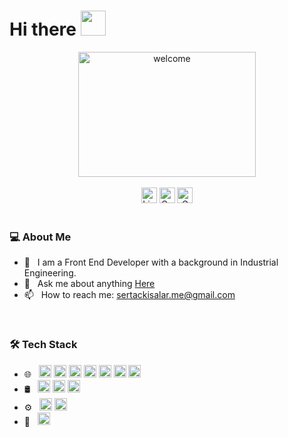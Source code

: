 
# Hi there <img src="https://raw.githubusercontent.com/MartinHeinz/MartinHeinz/master/wave.gif" style="max-width: 100%; display: inline-block;" data-target="animated-image.originalImage" width="40" height="40">

<!----------------------------------{ Title }------------------------------->

<div align="center" >
   <img src="https://private-user-images.githubusercontent.com/110279624/336291492-ed75bded-37ed-4dfa-8cea-5fc968d257de.gif?jwt=eyJhbGciOiJIUzI1NiIsInR5cCI6IkpXVCJ9.eyJpc3MiOiJnaXRodWIuY29tIiwiYXVkIjoicmF3LmdpdGh1YnVzZXJjb250ZW50LmNvbSIsImtleSI6ImtleTUiLCJleHAiOjE3MTc0NzEwODcsIm5iZiI6MTcxNzQ3MDc4NywicGF0aCI6Ii8xMTAyNzk2MjQvMzM2MjkxNDkyLWVkNzViZGVkLTM3ZWQtNGRmYS04Y2VhLTVmYzk2OGQyNTdkZS5naWY_WC1BbXotQWxnb3JpdGhtPUFXUzQtSE1BQy1TSEEyNTYmWC1BbXotQ3JlZGVudGlhbD1BS0lBVkNPRFlMU0E1M1BRSzRaQSUyRjIwMjQwNjA0JTJGdXMtZWFzdC0xJTJGczMlMkZhd3M0X3JlcXVlc3QmWC1BbXotRGF0ZT0yMDI0MDYwNFQwMzEzMDdaJlgtQW16LUV4cGlyZXM9MzAwJlgtQW16LVNpZ25hdHVyZT04MWY2ZmI4NTJkNGQ1YzMyNGE4MDIyYmE5NzM0MjBjYTg0NWViODYxOGY1YzcyZWU5NWEyOWRkNGQzY2E3NTRkJlgtQW16LVNpZ25lZEhlYWRlcnM9aG9zdCZhY3Rvcl9pZD0wJmtleV9pZD0wJnJlcG9faWQ9MCJ9.iGoaijhB1ZLDHDzdgCNbEGWQZ0fjiwmJ3qF8a_jDYX0" width="75%" height="200" title="welcome">
</div>

<br>


<!----------------------------------{ Links }------------------------------->

<div align="center">
     <img alt="LinkedIn" 
        src="https://img.shields.io/badge/Linkedin-%230974ac?style=plastic&logo=linkedin&link=https%3A%2F%2Fwww.linkedin.com%2Fin%2Fsertac-kisalar" height="25">
     <img alt="CodePen"
        src="https://img.shields.io/badge/CodePen-1A2130?style=plastic&logo=codepen&link=https%3A%2F%2Fcodepen.io%2Fsrtcode" height="25">
     <img alt="GMail"
        src="https://img.shields.io/badge/GMail-%23EA4335?style=plastic&logo=gmail&logoColor=%23fff&link=sertackisalar.me%40gmail.com" height="25">

</div>

<br>

<!----------------------------------{ About Me}------------------------------->

### 💻 About Me 

<ul>
  <li>💼 &nbsp; I am a Front End Developer with a background in Industrial Engineering.</li>
  <li>💬 &nbsp; Ask me about anything <a href="https://github.com/sertackisalar/sertackisalar/issues">Here</a></li>
  <li>📫 &nbsp; How to reach me: <a href="mailto:sertackisalar.me@gmail.com">sertackisalar.me@gmail.com</a></li>
</ul>


<br>

<!----------------------------------{ Tech }------------------------------->

### 🛠 Tech Stack

<ul dir="auto">
<li> 🌐 &nbsp;
<img alt="HTML" src="https://img.shields.io/badge/HTML-%233a3a3a?style=plastic&logo=html5" height="20">
<img alt="CSS" src="https://img.shields.io/badge/CSS-%233a3a3a?style=plastic&logo=css3&logoColor=%231572B6" height="20">
<img alt="SASS" src="https://img.shields.io/badge/SASS-%233a3a3a?style=plastic&logo=sass&logoColor=%23CC6699" height="20">
<img alt="BOOTSTRAP" src="https://img.shields.io/badge/BOOTSTRAP-%233a3a3a?style=plastic&logo=bootstrap&logoColor=%237952B3" height="20">
<img alt="JAVASCRIPT" src="https://img.shields.io/badge/JAVASCRIPT-%233a3a3a?style=plastic&logo=javascript&logoColor=%23F7DF1E" height="20">
<img alt="REACT" src="https://img.shields.io/badge/REACT-%233a3a3a?style=plastic&logo=react&logoColor=%2361DAFB" height="20">
<img alt="NODEJS" src="https://img.shields.io/badge/NODE.JS-%233a3a3a?style=plastic&logo=nodedotjs&logoColor=%235FA04E" height="20">
</li>
<li> 🛢 &nbsp;
<img alt="MSSQL" src="https://img.shields.io/badge/MSSQL-%233a3a3a?style=plastic&logo=microsoftsqlserver&logoColor=%23CC2927" height="20">
<img alt="MYSQL" src="https://img.shields.io/badge/MYSQL-%233a3a3a?style=plastic&logo=mysql&logoColor=%234479A1" height="20">
<img alt="POSTGRESQL" src="https://img.shields.io/badge/POSTGRESQL-%233a3a3a?style=plastic&logo=postgresql&logoColor=%234169E1" height="20">
</li>
<li> ⚙️ &nbsp;
<img alt="GIT" src="https://img.shields.io/badge/GIT-%233a3a3a?style=plastic&logo=git&logoColor=%23F05032" height="20">
<img alt="GITHUB" src="https://img.shields.io/badge/GITHUB-%233a3a3a?style=plastic&logo=github&logoColor=%23ffff" height="20">
</li>
<li>🔧 &nbsp;
<img alt="VSCODE" src="https://img.shields.io/badge/Visual%20Studio%20Code-%233a3a3a?style=plastic&logo=visualstudiocode&logoColor=%23007ACC" height="20">
</li>
</ul>








###





